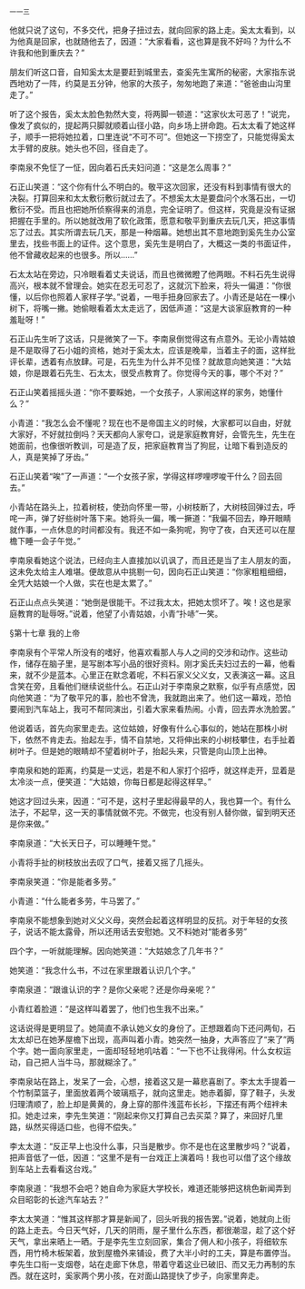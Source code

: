     一一三 

   他就只说了这句，不多交代，把身子扭过去，就向回家的路上走。奚太太看到，以为他真是回家，也就随他去了，因道：“大家看看，这也算是我不好吗？为什么不许我和他到重庆去？”

   朋友们听这口音，自知奚太太是要赶到城里去，查奚先生寓所的秘密，大家指东说西地劝了一阵，约莫是五分钟，他家的大孩子，匆匆地跑了来道：“爸爸由山沟里走了。”

   听了这个报告，奚太太脸色勃然大变，将两脚一顿道：“这家伙太可恶了！”说完，像发了疯似的，提起两只脚就顺着山径小路，向乡场上拼命跑。石太太看了她这样子，顺手一把将她拉着，口里连说“不可不可”。但她这一下捞空了，只能觉得奚太太手臂的皮肤。她头也不回，径自走了。

   李南泉不免怔了一怔，因向着石氏夫妇问道：“这是怎么周事？”

   石正山笑道：“这个你有什么不明白的。敬平这次回家，还没有料到事情有很大的决裂。打算回来和太太敷衍敷衍就过去了。不想奚太太是要盘问个水落石出，一切敷衍不受。而且也把她所侦察得来的消息，完全证明了。但这样，究竟是没有证据把握在手里的。所以她就改用了软化政策，愿意和敬平到重庆去玩几天，把这事情忘了过去。其实所谓去玩几天，那是一种烟幕。她想出其不意地跑到奚先生办公室里去，找些书面上的证件。这个意思，奚先生是明白了，大概这一类的书面证件，他不曾藏收起来的也很多。所以……”

   石太太站在旁边，只冷眼看着丈夫说话，而且也微微瞪了他两眼。不料石先生说得高兴，根本就不曾理会。她实在忍无可忍了，这就沉下脸来，将头一偏道：“你很懂，以后你也照着人家样子学。”说着，一甩手扭身回家去了。小青还是站在一棵小树下，将嘴一撇。她偷眼看着太太走远了，因低声道：“这是大谈家庭教育的一种羞耻呀！”

   石正山先生听了这话，只是微笑了一下。李南泉倒觉得这有点意外。无论小青姑娘是不是取得了石小姐的资格，她对于奚太太，应该是晚辈，当着主子的面，这样批评长辈，透着有点放肆。可是，石先生为什么并不见怪？就故意向她笑道：“大姑娘，你是跟着石先生、石太太，很受点教育了。你觉得今天的事，哪个不对？”

   石正山笑着摇摇头道：“你不要睬她，一个女孩子，人家闹这样的家务，她懂什么？”

   小青道：“我怎么会不懂呢？现在也不是帝国主义的时候，大家都可以自由，好就大家好，不好就拉倒吗？天天都向人家夸口，说是家庭教育好，会管先生，先生在她面前，也像很听教训，可是造了反，把家庭教育当了狗屁，让暗下看到造反的人，真是笑掉了牙齿。”

   石正山笑着“唉”了一声道：“一个女孩子家，学得这样啰哩啰唆干什么？回去回去。”

   小青站在路头上，拉着树枝，使劲向怀里一带，小树枝断了，大树枝回弹过去，呼咤一声，弹了好些树叶落下来。她将头一偏，嘴一撅道：“我偏不回去，睁开眼睛就作事，一点休息的时间都没有。我还不如一条狗呢，狗守了夜，白天还可以在屋檐下睡一会子午觉。”

   李南泉看她这个说法，已经向主人直接加以讥讽了，而且还是当了主人朋友的面，这未免太给主人难堪。便故意从中挑剔一句，因向石正山笑道：“你家粗粗细细，全凭大姑娘一个人做，实在也是太累了。”

   石正山点点头笑道：“她倒是很能干。不过我太太，把她太惯坏了。唉！这也是家庭教育的耻辱呀。”说着，他望了小青姑娘，小青“扑哧”一笑。

   §第十七章 我的上帝

   李南泉有个平常人所没有的嗜好，他喜欢看那人与人之间的交涉和动作。这些动作，储存在脑子里，是写剧本写小品的很好资料。刚才奚氏夫妇过去的一幕，他看来，就不少是蓝本。心里正在默念着呢，不料石家义父义女，又表演这一幕。这且含笑在旁，且看他们继续说些什么。石正山对于李南泉之默察，似乎有点感觉，因向他笑道：“为了敬平兄的事，脸也不曾洗，我就跑出来了。他们这一幕戏，恐怕要闹到汽车站上，我可不帮同演出，引着大家来看热闹。小青，回去弄水洗脸罢。”

   他说着话，首先向家里走去。这位姑娘，好像有什么心事似的，她站在那株小树下，依然不肯走去。抬起左手，情不自禁地，又将伸出来的小树枝攀住，右手扯着树叶子。但是她的眼睛却不望着树叶子，抬起头来，只管是向山顶上出神。

   李南泉和她的距离，约莫是一丈远，若是不和人家打个招呼，就这样走开，显着是太冷淡一点，便笑道：“大姑娘，你每日都是起得这样早。”

   她这才回过头来，因道：“可不是，这村子里起得最早的人，我也算一个。有什么法子，不起早，这一天的事情就做不完。不做完，也没有别人替你做，留到明天还是你来做。”

   李南泉道：“大长天日子，可以睡睡午觉。”

   小青将手扯的树枝放出去叹了口气，接着又摇了几摇头。

   李南泉笑道：“你是能者多劳。”

   小青道：“什么能者多劳，牛马罢了。”

   李南泉不能想象到她对义父义母，突然会起着这样明显的反抗。对于年轻的女孩子，说话不能太露骨，所以还用话去安慰她。又不料她对“能者多劳”

   四个字，一听就能理解。因向她笑道：“大姑娘念了几年书？”

   她笑道：“我念什么书，不过在家里跟着认识几个字。”

   李南泉道：“跟谁认识的字？是你父亲呢？还是你母亲呢？”

   小青红着脸道：“是这样叫着罢了，他们也生我不出来。”

   这话说得是更明显了。她简直不承认她义女的身份了。正想跟着向下还问两旬，石太太却已在她茅屋檐下出现，高声叫着小青。她突然一抽身，大声答应了“来了”两个字。她一面向家里走，一面却轻轻地叽咕着：“一下也不让我得闲。什么女权运动，自己把人当牛马，那就糊涂了。”

   李南泉站在路上，发呆了一会，心想，接着这又是一幕悲喜剧了。李太太手提着一个竹制菜篮子，里面放着两个玻璃瓶子，就向这里走。她赤着脚，穿了鞋子，头发归理清顺了，脸上却是黄黄的，身上穿的那件浅蓝布长衫，下摆还有两个纽袢未扣。她走过来，李先生笑道：“刚起来你又打算自己去买菜？算了，来回好几里路，纵然买得适口些，也得不偿失。”

   李太太道：“反正早上也没什么事，只当是散步。你不是也在这里散步吗？”说着，把声音低了一低，因道：“这里不是有一台戏正上演着吗！我也可以借了这个缘故到车站上去看看这台戏。”

   李南泉道：“我想不会吧？她自命为家庭大学校长，难道还能够把这桃色新闻弄到众目昭彰的长途汽车站去？”

   李太太笑道：“惟其这样那才算是新闻了，回头听我的报告罢。”说着，她就向上街的路上走去。今日天气好，几天的阴雨，屋子里什么东西，都很潮湿，趁了这个好天气，拿出来晒上一晒。于是李先生立刻回家，集合了佣人和小孩子，将细软东西，用竹椅木板架着，放到屋檐外来铺设，费了大半小时的工夫，算是布置停当。李先生口衔一支烟卷，站在走廊下休息，带着守着这业已破旧、而又无力再制的东西。就在这时，奚家两个男小孩，在对面山路提快了步子，向家里奔走。

